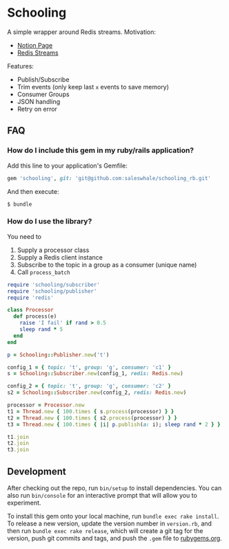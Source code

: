 # Schooling

A simple wrapper around Redis streams. Motivation:

- [Notion Page](https://www.notion.so/saleswhale/Architecture-Discussion-1ffb11b51c02428d9b5dc1f5a88fe656)
- [Redis Streams](https://redis.io/topics/streams-intro)

Features:

- Publish/Subscribe
- Trim events (only keep last `x` events to save memory)
- Consumer Groups
- JSON handling
- Retry on error

## FAQ

### How do I include this gem in my ruby/rails application?

Add this line to your application's Gemfile:

```ruby
gem 'schooling', git: 'git@github.com:saleswhale/schooling_rb.git'

```

And then execute:

    $ bundle

### How do I use the library?

You need to

1. Supply a processor class
2. Supply a Redis client instance
3. Subscribe to the topic in a group as a consumer (unique name)
4. Call `process_batch`

```ruby
require 'schooling/subscriber'
require 'schooling/publisher'
require 'redis'

class Processor
  def process(e)
    raise 'I fail' if rand > 0.5
    sleep rand * 5
  end
end

p = Schooling::Publisher.new('t')

config_1 = { topic: 't', group: 'g', consumer: 'c1' }
s = Schooling::Subscriber.new(config_1, redis: Redis.new)

config_2 = { topic: 't', group: 'g', consumer: 'c2' }
s2 = Schooling::Subscriber.new(config_2, redis: Redis.new)

processor = Processor.new
t1 = Thread.new { 100.times { s.process(processor) } }
t2 = Thread.new { 100.times { s2.process(processor) } }
t3 = Thread.new { 100.times { |i| p.publish(a: i); sleep rand * 2 } }

t1.join
t2.join
t3.join
```

## Development

After checking out the repo, run `bin/setup` to install dependencies. You can
also run `bin/console` for an interactive prompt that will allow you to
experiment.

To install this gem onto your local machine, run `bundle exec rake install`. To
release a new version, update the version number in `version.rb`, and then run
`bundle exec rake release`, which will create a git tag for the version, push
git commits and tags, and push the `.gem` file to
[rubygems.org](https://rubygems.org).
